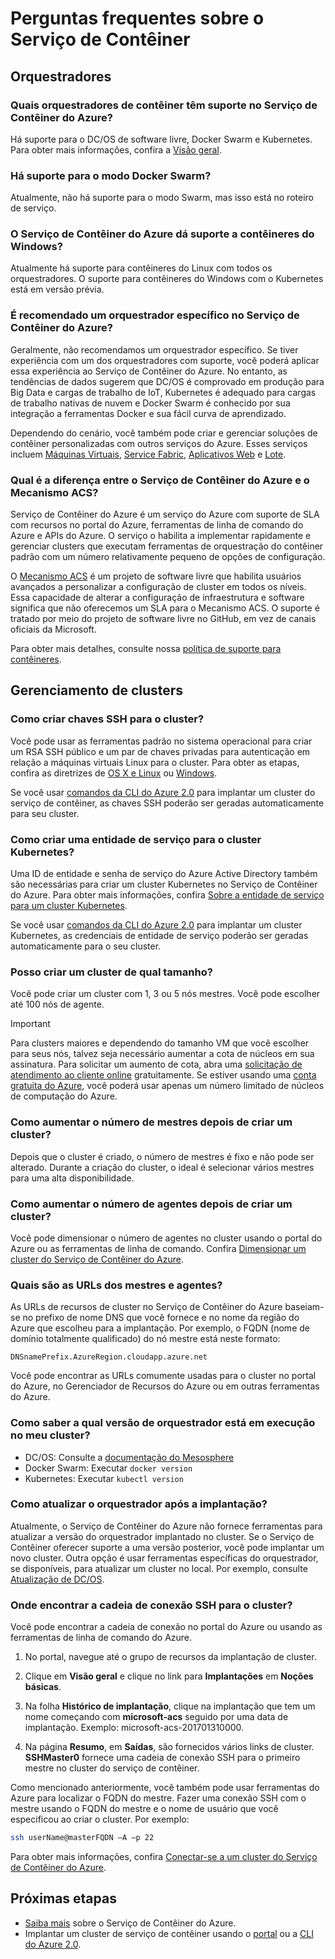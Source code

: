 # <a name="container-service-frequently-asked-questions"></a>Perguntas frequentes sobre o Serviço de Contêiner

## <a name="orchestrators"></a>Orquestradores

### <a name="which-container-orchestrators-do-you-support-on-azure-container-service"></a>Quais orquestradores de contêiner têm suporte no Serviço de Contêiner do Azure? 

Há suporte para o DC/OS de software livre, Docker Swarm e Kubernetes. Para obter mais informações, confira a [Visão geral](../articles/container-service/kubernetes/container-service-intro-kubernetes.md).
 
### <a name="do-you-support-docker-swarm-mode"></a>Há suporte para o modo Docker Swarm? 

Atualmente, não há suporte para o modo Swarm, mas isso está no roteiro de serviço. 

### <a name="does-azure-container-service-support-windows-containers"></a>O Serviço de Contêiner do Azure dá suporte a contêineres do Windows?  

Atualmente há suporte para contêineres do Linux com todos os orquestradores. O suporte para contêineres do Windows com o Kubernetes está em versão prévia.

### <a name="do-you-recommend-a-specific-orchestrator-in-azure-container-service"></a>É recomendado um orquestrador específico no Serviço de Contêiner do Azure? 
Geralmente, não recomendamos um orquestrador específico. Se tiver experiência com um dos orquestradores com suporte, você poderá aplicar essa experiência ao Serviço de Contêiner do Azure. No entanto, as tendências de dados sugerem que DC/OS é comprovado em produção para Big Data e cargas de trabalho de IoT, Kubernetes é adequado para cargas de trabalho nativas de nuvem e Docker Swarm é conhecido por sua integração a ferramentas Docker e sua fácil curva de aprendizado.

Dependendo do cenário, você também pode criar e gerenciar soluções de contêiner personalizadas com outros serviços do Azure. Esses serviços incluem [Máquinas Virtuais](../articles/virtual-machines/linux/overview.md), [Service Fabric](../articles/service-fabric/service-fabric-overview.md), [Aplicativos Web](../articles/app-service-web/app-service-web-overview.md) e [Lote](../articles/batch/batch-technical-overview.md).  

### <a name="what-is-the-difference-between-azure-container-service-and-acs-engine"></a>Qual é a diferença entre o Serviço de Contêiner do Azure e o Mecanismo ACS? 
Serviço de Contêiner do Azure é um serviço do Azure com suporte de SLA com recursos no portal do Azure, ferramentas de linha de comando do Azure e APIs do Azure. O serviço o habilita a implementar rapidamente e gerenciar clusters que executam ferramentas de orquestração do contêiner padrão com um número relativamente pequeno de opções de configuração. 

O [Mecanismo ACS](http://github.com/Azure/acs-engine) é um projeto de software livre que habilita usuários avançados a personalizar a configuração de cluster em todos os níveis. Essa capacidade de alterar a configuração de infraestrutura e software significa que não oferecemos um SLA para o Mecanismo ACS. O suporte é tratado por meio do projeto de software livre no GitHub, em vez de canais oficiais da Microsoft. 

Para obter mais detalhes, consulte nossa [política de suporte para contêineres](https://support.microsoft.com/en-us/help/4035670/support-policy-for-containers).

## <a name="cluster-management"></a>Gerenciamento de clusters

### <a name="how-do-i-create-ssh-keys-for-my-cluster"></a>Como criar chaves SSH para o cluster?

Você pode usar as ferramentas padrão no sistema operacional para criar um RSA SSH público e um par de chaves privadas para autenticação em relação a máquinas virtuais Linux para o cluster. Para obter as etapas, confira as diretrizes de [OS X e Linux](../articles/virtual-machines/linux/mac-create-ssh-keys.md) ou [Windows](../articles/virtual-machines/linux/ssh-from-windows.md). 

Se você usar [comandos da CLI do Azure 2.0](../articles/container-service/dcos-swarm/container-service-create-acs-cluster-cli.md) para implantar um cluster do serviço de contêiner, as chaves SSH poderão ser geradas automaticamente para seu cluster.

### <a name="how-do-i-create-a-service-principal-for-my-kubernetes-cluster"></a>Como criar uma entidade de serviço para o cluster Kubernetes?

Uma ID de entidade e senha de serviço do Azure Active Directory também são necessárias para criar um cluster Kubernetes no Serviço de Contêiner do Azure. Para obter mais informações, confira [Sobre a entidade de serviço para um cluster Kubernetes](../articles/container-service/kubernetes/container-service-kubernetes-service-principal.md).

Se você usar [comandos da CLI do Azure 2.0](../articles/container-service/dcos-swarm/container-service-create-acs-cluster-cli.md) para implantar um cluster Kubernetes, as credenciais de entidade de serviço poderão ser geradas automaticamente para o seu cluster.

### <a name="how-large-a-cluster-can-i-create"></a>Posso criar um cluster de qual tamanho?
Você pode criar um cluster com 1, 3 ou 5 nós mestres. Você pode escolher até 100 nós de agente.

> [!IMPORTANT]
> Para clusters maiores e dependendo do tamanho VM que você escolher para seus nós, talvez seja necessário aumentar a cota de núcleos em sua assinatura. Para solicitar um aumento de cota, abra uma [solicitação de atendimento ao cliente online](../articles/azure-supportability/how-to-create-azure-support-request.md) gratuitamente. Se estiver usando uma [conta gratuita do Azure](https://azure.microsoft.com/free/), você poderá usar apenas um número limitado de núcleos de computação do Azure.
> 

### <a name="how-do-i-increase-the-number-of-masters-after-a-cluster-is-created"></a>Como aumentar o número de mestres depois de criar um cluster? 
Depois que o cluster é criado, o número de mestres é fixo e não pode ser alterado. Durante a criação do cluster, o ideal é selecionar vários mestres para uma alta disponibilidade.

### <a name="how-do-i-increase-the-number-of-agents-after-a-cluster-is-created"></a>Como aumentar o número de agentes depois de criar um cluster? 
Você pode dimensionar o número de agentes no cluster usando o portal do Azure ou as ferramentas de linha de comando. Confira [Dimensionar um cluster do Serviço de Contêiner do Azure](../articles/container-service/kubernetes/container-service-scale.md).

### <a name="what-are-the-urls-of-my-masters-and-agents"></a>Quais são as URLs dos mestres e agentes? 
As URLs de recursos de cluster no Serviço de Contêiner do Azure baseiam-se no prefixo de nome DNS que você fornece e no nome da região do Azure que escolheu para a implantação. Por exemplo, o FQDN (nome de domínio totalmente qualificado) do nó mestre está neste formato:

``` 
DNSnamePrefix.AzureRegion.cloudapp.azure.net
```

Você pode encontrar as URLs comumente usadas para o cluster no portal do Azure, no Gerenciador de Recursos do Azure ou em outras ferramentas do Azure.

### <a name="how-do-i-tell-which-orchestrator-version-is-running-in-my-cluster"></a>Como saber a qual versão de orquestrador está em execução no meu cluster?

* DC/OS: Consulte a [documentação do Mesosphere](https://support.mesosphere.com/hc/en-us/articles/207719793-How-to-get-the-DCOS-version-from-the-command-line-)
* Docker Swarm: Executar `docker version`
* Kubernetes: Executar `kubectl version`

### <a name="how-do-i-upgrade-the-orchestrator-after-deployment"></a>Como atualizar o orquestrador após a implantação?

Atualmente, o Serviço de Contêiner do Azure não fornece ferramentas para atualizar a versão do orquestrador implantado no cluster. Se o Serviço de Contêiner oferecer suporte a uma versão posterior, você pode implantar um novo cluster. Outra opção é usar ferramentas específicas do orquestrador, se disponíveis, para atualizar um cluster no local. Por exemplo, consulte [Atualização de DC/OS](https://dcos.io/docs/1.8/administration/upgrading/).
 
### <a name="where-do-i-find-the-ssh-connection-string-to-my-cluster"></a>Onde encontrar a cadeia de conexão SSH para o cluster?

Você pode encontrar a cadeia de conexão no portal do Azure ou usando as ferramentas de linha de comando do Azure. 

1. No portal, navegue até o grupo de recursos da implantação de cluster.  

2. Clique em **Visão geral** e clique no link para **Implantações** em **Noções básicas**. 

3. Na folha **Histórico de implantação**, clique na implantação que tem um nome começando com **microsoft-acs** seguido por uma data de implantação. Exemplo: microsoft-acs-201701310000.  

4. Na página **Resumo**, em **Saídas**, são fornecidos vários links de cluster. **SSHMaster0** fornece uma cadeia de conexão SSH para o primeiro mestre no cluster do serviço de contêiner. 

Como mencionado anteriormente, você também pode usar ferramentas do Azure para localizar o FQDN do mestre. Fazer uma conexão SSH com o mestre usando o FQDN do mestre e o nome de usuário que você especificou ao criar o cluster. Por exemplo:

```bash
ssh userName@masterFQDN –A –p 22 
```

Para obter mais informações, confira [Conectar-se a um cluster do Serviço de Contêiner do Azure](../articles/container-service/kubernetes/container-service-connect.md).

## <a name="next-steps"></a>Próximas etapas

* [Saiba mais](../articles/container-service/kubernetes/container-service-intro-kubernetes.md) sobre o Serviço de Contêiner do Azure.
* Implantar um cluster de serviço de contêiner usando o [portal](../articles/container-service/dcos-swarm/container-service-deployment.md) ou a [CLI do Azure 2.0](../articles/container-service/dcos-swarm/container-service-create-acs-cluster-cli.md).
